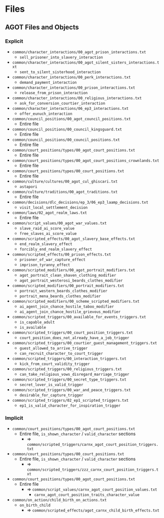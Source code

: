# Files

## AGOT Files and Objects

### Explicit

* `common/character_interactions/00_agot_prison_interactions.txt`
  * `sell_prisoner_into_slavery_interaction`
* `common/character_interactions/00_agot_silent_sisters_interactions.txt`
  * `sent_to_silent_sisterhood_interaction`
* `common/character_interactions/00_perk_interactions.txt`
  * `demand_payment_interaction`
* `common/character_interactions/00_prison_interactions.txt`
  * `release_from_prison_interaction`
* `common/character_interactions/00_religious_interactions.txt`
  * `ask_for_conversion_courtier_interaction`
* `common/character_interactions/06_ep3_interactions.txt`
  * `offer_eunuch_interaction`
* `common/council_positions/00_agot_council_positions.txt`
  * Entire file
* `common/council_positions/00_council_kingsguard.txt`
  * Entire file
* `common/council_positions/00_council_positions.txt`
  * Entire file
* `common/court_positions/types/00_agot_court_positions.txt`
  * Entire file
* `common/court_positions/types/00_agot_court_positions_crownlands.txt`
  * Entire file
* `common/court_positions/types/00_court_positions.txt`
  * Entire file
* `common/culture/cultures/00_agot_cul_ghiscari.txt`
  * `astapori`
* `common/culture/traditions/00_agot_traditions.txt`
  * Entire file
* `common/decisions/dlc_decisions/ep_3/06_ep3_laamp_decisions.txt`
  * `visit_local_settlement_decision`
* `common/laws/02_agot_realm_laws.txt`
  * Entire file
* `common/script_values/00_agot_war_values.txt`
  * `slave_raid_ai_score_value`
  * `free_slaves_ai_score_value`
* `common/scripted_effects/00_agot_slavery_base_effects.txt`
  * `end_realm_slavery_effect`
  * `forcibly_end_realm_slavery_effect`
* `common/scripted_effects/00_prison_effects.txt`
  * `prisoner_of_war_capture_effect`
  * `imprison_tyranny_effect`
* `common/scripted_modifiers/00_agot_portrait_modifiers.txt`
  * `agot_portrait_clean_shaven_clothing_modifier`
  * `agot_portrait_westerosi_beards_clothes_modifier`
* `common/scripted_modifiers/00_portrait_modifiers.txt`
  * `portrait_western_beards_clothes_modifier`
  * `portrait_mena_beards_clothes_modifier`
* `common/scripted_modifiers/00_scheme_scripted_modifiers.txt`
  * `ai_agent_join_chance_hostile_taboo_modifier`
  * `ai_agent_join_chance_hostile_grievous_modifier`
* `common/scripted_triggers/00_available_for_events_triggers.txt`
  * `is_capable_adult`
  * `is_available`
* `common/scripted_triggers/00_court_position_triggers.txt`
  * `court_position_does_not_already_have_a_job_trigger`
* `common/scripted_triggers/00_courtier_guest_management_triggers.txt`
  * `guest_allowed_to_arrive_trigger`
  * `can_recruit_character_to_court_trigger`
* `common/scripted_triggers/00_interaction_triggers.txt`
  * `kick_from_court_validity_trigger`
* `common/scripted_triggers/00_religious_triggers.txt`
  * `can_take_religious_vows_disregard_marriage_trigger`
* `common/scripted_triggers/00_secret_type_triggers.txt`
  * `secret_lover_is_valid_trigger`
* `common/scripted_triggers/00_war_and_peace_triggers.txt`
  * `desirable_for_capture_trigger`
* `common/scripted_triggers/02_ep1_scripted_triggers.txt`
  * `ep1_is_valid_character_for_inspiration_trigger`

### Implicit

* `common/court_positions/types/00_agot_court_positions.txt`
  * Entire file, `is_shown_character` / `valid_character` sections
    * => `common/scripted_triggers/carnx_agot_court_position_triggers.txt`
* `common/court_positions/types/00_court_positions.txt`
  * Entire file, `is_shown_character` / `valid_character` sections
    * => `common/scripted_triggers/zzz_carnx_court_position_triggers.txt`
* `common/court_positions/types/00_agot_court_positions.txt`
  * Entire file
    * => `common/script_values/carnx_agot_court_position_values.txt`
      * `carnx_agot_court_position_traits_character_value`
* `common/on_action/child_birth_on_actions.txt`
  * `on_birth_child`
    * => `common/scripted_effects/agot_carnx_child_birth_effects.txt`
